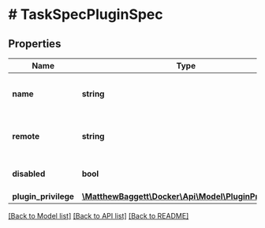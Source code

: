 # # TaskSpecPluginSpec

## Properties

Name | Type | Description | Notes
------------ | ------------- | ------------- | -------------
**name** | **string** | The name or &#39;alias&#39; to use for the plugin. | [optional]
**remote** | **string** | The plugin image reference to use. | [optional]
**disabled** | **bool** | Disable the plugin once scheduled. | [optional]
**plugin_privilege** | [**\MatthewBaggett\Docker\Api\Model\PluginPrivilege[]**](PluginPrivilege.md) |  | [optional]

[[Back to Model list]](../../README.md#models) [[Back to API list]](../../README.md#endpoints) [[Back to README]](../../README.md)
